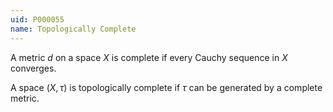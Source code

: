 ```yaml
---
uid: P000055
name: Topologically Complete
---
```

A metric $d$ on a space $X$ is complete if every Cauchy sequence in $X$ converges.

A space $(X,\tau)$ is topologically complete if $\tau$ can be generated by a complete metric.

